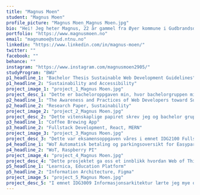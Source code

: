 ```yaml
---
title: "Magnus Moen"
student: "Magnus Moen"
profile_picture: "Magnus Moen_Magnus Moen.jpg"
bio: "Hei! Jeg heter Magnus, 22 år gammel fra Øyer kommune i Gudbrandsdalen, som til sommeren blir utdannet web utvikler ved NTNU Gjøvik. Jeg fokuserer mye på å skape kreative og inkluderende digitale løsninger, og å bidra til et godt arbeidsmiljø rundt meg. Elsker å bli kjent med nye mennesker og har som mål at det jeg utvikler skal utgjøre en positiv forskjell både for brukere og samfunnet. "
portfolio: "https://www.magnusmoen.no"
email: "magnumoe@stud.ntnu.no"
linkedin: "https://www.linkedin.com/in/magnus-moen/"
twitter: ""
facebook: ""
behance: ""
instagram: "https://www.instagram.com/magnusmoen2905/"
studyProgram: "BWU"
p1_headline_1: "Bachelor Thesis Sustainable Web Development Guidelines"
p1_headline_2: "Sustainability and Accessibility"
project_image_1: "project_1_Magnus Moen.jpg"
project_desc_1: "Dette er bacheloroppgaven min, hvor bachelorgruppen min prøver å definere hva sustainable web design er og danner en retningslinje som skal hjelpe både utviklere og designere å utvikle nettsider mer miljøvennlig. Et spennende prosjekt vi håper skal bidra til å forminske de store utslippene dagens bruk av internett skaper."
p2_headline_1: "The Awareness and Practices of Web Developers toward Sustainable Web Design"
p2_headline_2: "Research Paper, Sustainability"
project_image_2: "project_2_Magnus Moen.jpg"
project_desc_2: "Dette vitenskaplige papiret skrev jeg og bachelor gruppen min i starten av 2023, som omhandler hva dagens utviklere i Norge kan om miljøvennlig utvikling, og hva de egentlig gjør i sin arbeidshverdag. Dette ga oss både god innsikt og grunnlag vi brukte videre i vår bachloroppgave. Dette skal vi sommeren 2023 presentere på HCI International Conference i København."
p3_headline_1: "Coffee Brewing App"
p3_headline_2: "Fullstack Development, React, MERN"
project_image_3: "project_3_Magnus Moen.jpg"
project_desc_3: "Dette var eksamensoppgaven våres i emnet IDG2100 Fullstack webutvikling, hvor vi lagde en MERN basert nettside som skulle gi lærerne våre en oversikt over hvilken kaffe som var brygget til hver tid, hvem som brygget kaffen og hvor de til slutt kunne gi tilbakemelding på hvor god kaffen var. Morsom og lærerikt prosjekt."
p4_headline_1: "WoT Automatisk betaling og parkingsoversikt for Easypark"
p4_headline_2: "WoT, Raspberry PI"
project_image_4: "project_4_Magnus Moen.jpg"
project_desc_4: "Dette prosjektet ga oss et innblikk hvordan Web of Things fungerer og ga oss både friheten og kreativiteten til å tenkte på nye løsninger. Vi lagde derfor en prototype for et AI system som var koblet til en mobil app som viste hvor det fantes ledige parkeringer i et parkeringshus, og som automatisk skulle ta parkeringsbetaling da du parkerte."
p5_headline_1: "Learnica, Education Platform"
p5_headline_2: "Information Architecture, Figma"
project_image_5: "project_5_Magnus Moen.jpg"
project_desc_5: "I emnet IDG3009 Informasjonsarkitektur lærte jeg mye om hvordan god struktur kan både gjøre nettsider mer effektive og gi brukere en bedre opplevelse. I dette prosjektet skulle vi lage en ny plattform for læring, da dagens løsning skal byttes ut og vi brukte mye tid på skape en prototype i Figma"
---
```

